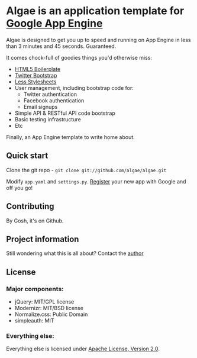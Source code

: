 # Algae is an application template for [Google App Engine](http://https://developers.google.com/appengine/)

Algae is designed to get you up to speed and running on App Engine in less than 3 minutes and 45 seconds. Guaranteed. 

It comes chock-full of goodies things you'd otherwise miss:

* [HTML5 Boilerplate](http://html5boilerplate.com)
* [Twitter Bootstrap](http://twitter.github.com/bootstrap/index.html)
* [Less Stylesheets](http://lesscss.org/)
* User management, including bootstrap code for:
    * Twitter authentication
    * Facebook authentication
    * Email signups
* Simple API & RESTful API code bootstrap
* Basic testing infrastructure
* Etc

Finally, an App Engine template to write home about.

## Quick start

Clone the git repo - `git clone git://github.com/algae/algae.git`

Modify `app.yaml` and `settings.py`. [Register](https://appengine.google.com/) your new app with Google and off you go!

## Contributing

By Gosh, it's on Github.

## Project information

Still wondering what this is all about? Contact the [author](http://twitter.com/ibagrak)

## License

### Major components:

* jQuery: MIT/GPL license
* Modernizr: MIT/BSD license
* Normalize.css: Public Domain
* simpleauth: MIT

### Everything else:

Everything else is licensed under [Apache License, Version 2.0](http://www.apache.org/licenses/LICENSE-2.0.html).
